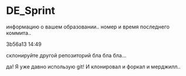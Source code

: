 # DE_Sprint
информацию о вашем образовании..
номер и время последнего коммита..

3b56a13 14:49

cклонируйте другой репозиторий
бла бла бла...

да! Я уже давно использую git!
И клонировал и форкал и мерджилл..
